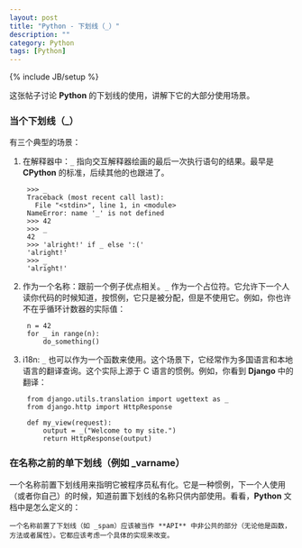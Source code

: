 ```yaml
---
layout: post
title: "Python - 下划线（_）"
description: ""
category: Python
tags: [Python]
---
```

{% include JB/setup %}

这张帖子讨论 **Python** 的下划线的使用，讲解下它的大部分使用场景。

### 当个下划线（_）

有三个典型的场景：

1. 在解释器中：`_` 指向交互解释器绘画的最后一次执行语句的结果。最早是 **CPython** 的标准，后续其他的也跟进了。

		>>> _
		Traceback (most recent call last):
		  File "<stdin>", line 1, in <module>
		NameError: name '_' is not defined
		>>> 42
		>>> _
		42
		>>> 'alright!' if _ else ':('
		'alright!'
		>>> _
		'alright!'
	
2. 作为一个名称：跟前一个例子优点相关。`_` 作为一个占位符。它允许下一个人读你代码的时候知道，按惯例，它只是被分配，但是不使用它。例如，你也许不在乎循环计数器的实际值：

		n = 42
		for _ in range(n):
		    do_something()
		    
3. i18n: `_` 也可以作为一个函数来使用。这个场景下，它经常作为多国语言和本地语言的翻译查询。这个实际上源于 C 语言的惯例。例如，你看到 **Django** 中的翻译：

		from django.utils.translation import ugettext as _
		from django.http import HttpResponse
		
		def my_view(request):
		    output = _("Welcome to my site.")
		    return HttpResponse(output)

### 在名称之前的单下划线（例如 _varname）

一个名称前置下划线用来指明它被程序员私有化。它是一种惯例，下一个人使用（或者你自己）的时候，知道前置下划线的名称只供内部使用。看看，**Python** 文档中是怎么定义的：

	一个名称前置了下划线（如 _spam）应该被当作 **API** 中非公共的部分（无论他是函数，方法或者属性）。它都应该考虑一个具体的实现来改变。
	

		    
